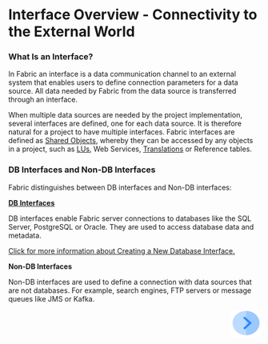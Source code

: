 # Interface Overview - Connectivity to the External World

### What Is an Interface?
In Fabric an interface is a data communication channel to an external system that enables users to define connection parameters for a data source. All data needed by Fabric from the data source is transferred through an interface.
 
When multiple data sources are needed by the project implementation, several interfaces are defined, one for each data source. It is therefore natural for a project to have multiple interfaces. 
Fabric interfaces are defined as [Shared Objects](/articles/04_fabric_studio/12_shared_objects.md), whereby they can be accessed by any objects in a project, such as [LUs](/articles/03_logical_units/01_LU_overview.md), Web Services, [Translations](/articles/09_translations/01_translations_overview_and_use_cases.md) or Reference tables.

### DB Interfaces and Non-DB Interfaces

Fabric distinguishes between DB interfaces and Non-DB interfaces:

[**DB Interfaces**](/articles/05_DB_interfaces/03_DB_interfaces_overview.md)

DB interfaces enable Fabric server connections to databases like the SQL Server, PostgreSQL or Oracle. They are used to access database data and metadata.

[Click for more information about Creating a New Database Interface.](/articles/05_DB_interfaces/04_creating_a_new_database_interface.md)



**Non-DB Interfaces**

Non-DB interfaces are used to define a connection with data sources that are not databases. For example, search engines, FTP servers or message queues like JMS or Kafka. 

[<img align="right" width="60" height="54" src="/articles/images/Next.png">](/articles/05_DB_interfaces/02_interfaces_source_analysis_guidelines.md) 
